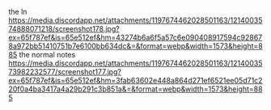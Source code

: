 the ln https://media.discordapp.net/attachments/1197674462028501163/1214003574888071218/screenshot178.jpg?ex=65f787ef&is=65e512ef&hm=43274b6a6f5a57c6e090408917594c928678a972bb51410751b7e6100bb634dc&=&format=webp&width=1573&height=885
the normal notes https://media.discordapp.net/attachments/1197674462028501163/1214003573982232577/screenshot177.jpg?ex=65f787ef&is=65e512ef&hm=3fab63602e448a864d271ef6521ee05d71c220f0a4ba3417a4a29b291c3b851a&=&format=webp&width=1573&height=885
